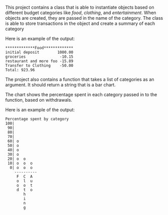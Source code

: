 

This project contains a class that is able to instantiate objects based on different budget categories like *food*, *clothing*, and *entertainment*. When objects are created, they are passed in the name of the category. The class is able to store transactions in the object and create a summary of each category

Here is an example of the output:
```
*************Food*************
initial deposit        1000.00
groceries               -10.15
restaurant and more foo -15.89
Transfer to Clothing    -50.00
Total: 923.96
```

The project also contains a function that takes a list of categories as an argument. It should return a string that is a bar chart.

The chart shows the percentage spent in each category passed in to the function, based on withdrawals.

Here is an example of the output:
```
Percentage spent by category
100|          
 90|          
 80|          
 70|          
 60| o        
 50| o        
 40| o        
 30| o        
 20| o  o     
 10| o  o  o  
  0| o  o  o  
    ----------
     F  C  A  
     o  l  u  
     o  o  t  
     d  t  o  
        h     
        i     
        n     
        g     

